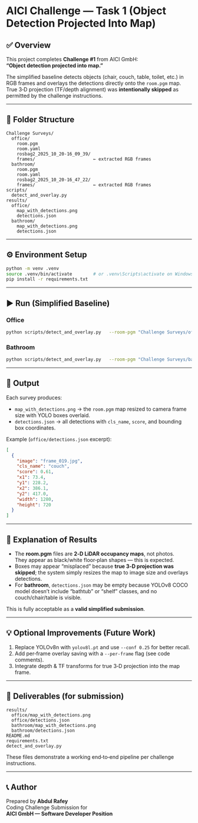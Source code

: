 
# AICI Challenge — Task 1 (Object Detection Projected Into Map)

## ✅ Overview
This project completes **Challenge #1** from AICI GmbH:  
**“Object detection projected into map.”**  

The simplified baseline detects objects (chair, couch, table, toilet, etc.) in RGB frames and overlays the detections directly onto the `room.pgm` map.  
True 3‑D projection (TF/depth alignment) was **intentionally skipped** as permitted by the challenge instructions.

---

## 📁 Folder Structure
```
Challenge Surveys/
  office/
    room.pgm
    room.yaml
    rosbag2_2025_10_20-16_09_39/
    frames/                      ← extracted RGB frames
  bathroom/
    room.pgm
    room.yaml
    rosbag2_2025_10_20-16_47_22/
    frames/                      ← extracted RGB frames
scripts/
  detect_and_overlay.py
results/
  office/
    map_with_detections.png
    detections.json
  bathroom/
    map_with_detections.png
    detections.json
```

---

## ⚙️ Environment Setup
```bash
python -m venv .venv
source .venv/bin/activate        # or .venv\Scripts\activate on Windows
pip install -r requirements.txt
```

---

## ▶️ Run (Simplified Baseline)
### Office
```bash
python scripts/detect_and_overlay.py   --room-pgm "Challenge Surveys/office/room.pgm"   --rgb-dir  "Challenge Surveys/office/frames"   --out-dir  results/office   --max-frames 80   --conf 0.4
```

### Bathroom
```bash
python scripts/detect_and_overlay.py   --room-pgm "Challenge Surveys/bathroom/room.pgm"   --rgb-dir  "Challenge Surveys/bathroom/frames"   --out-dir  results/bathroom   --max-frames 80   --conf 0.4
```

---

## 📄 Output
Each survey produces:
- `map_with_detections.png` → the `room.pgm` map resized to camera frame size with YOLO boxes overlaid.
- `detections.json` → all detections with `cls_name`, `score`, and bounding box coordinates.

Example (`office/detections.json` excerpt):
```json
[
  {
    "image": "frame_019.jpg",
    "cls_name": "couch",
    "score": 0.61,
    "x1": 73.4,
    "y1": 228.2,
    "x2": 386.1,
    "y2": 417.0,
    "width": 1280,
    "height": 720
  }
]
```

---

## 🧠 Explanation of Results
- The **room.pgm** files are **2‑D LiDAR occupancy maps**, not photos.  
  They appear as black/white floor‑plan shapes — this is expected.
- Boxes may appear “misplaced” because **true 3‑D projection was skipped**; the system simply resizes the map to image size and overlays detections.
- For **bathroom**, `detections.json` may be empty because YOLOv8 COCO model doesn’t include “bathtub” or “shelf” classes, and no couch/chair/table is visible.

This is fully acceptable as a **valid simplified submission**.

---

## 💡 Optional Improvements (Future Work)
1. Replace YOLOv8n with `yolov8l.pt` and use `--conf 0.25` for better recall.
2. Add per‑frame overlay saving with a `--per-frame` flag (see code comments).
3. Integrate depth & TF transforms for true 3‑D projection into the map frame.

---

## 🏁 Deliverables (for submission)
```
results/
  office/map_with_detections.png
  office/detections.json
  bathroom/map_with_detections.png
  bathroom/detections.json
README.md
requirements.txt
detect_and_overlay.py
```
These files demonstrate a working end‑to‑end pipeline per challenge instructions.

---

## 📞 Author
Prepared by **Abdul Rafey**  
Coding Challenge Submission for **AICI GmbH — Software Developer Position**
